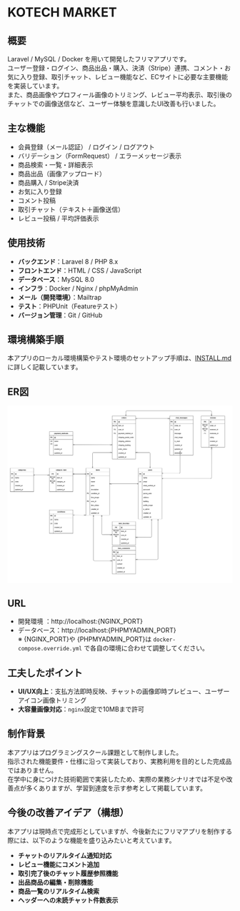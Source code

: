 # KOTECH MARKET

## 概要

Laravel / MySQL / Docker を用いて開発したフリマアプリです。    
ユーザー登録・ログイン、商品出品・購入、決済（Stripe）連携、コメント・お気に入り登録、取引チャット、レビュー機能など、ECサイトに必要な主要機能を実装しています。  
また、商品画像やプロフィール画像のトリミング、レビュー平均表示、取引後のチャットでの画像送信など、ユーザー体験を意識したUI改善も行いました。

## 主な機能
- 会員登録（メール認証） / ログイン / ログアウト
- バリデーション（FormRequest） / エラーメッセージ表示
- 商品検索・一覧・詳細表示
- 商品出品（画像アップロード）
- 商品購入 / Stripe決済
- お気に入り登録
- コメント投稿
- 取引チャット（テキスト＋画像送信）
- レビュー投稿 / 平均評価表示

## 使用技術

- **バックエンド**：Laravel 8 / PHP 8.x
- **フロントエンド**：HTML / CSS / JavaScript  
- **データベース**：MySQL 8.0
- **インフラ**：Docker / Nginx / phpMyAdmin
- **メール（開発環境）**：Mailtrap
- **テスト**：PHPUnit（Featureテスト）
- **バージョン管理**：Git / GitHub


## 環境構築手順
本アプリのローカル環境構築やテスト環境のセットアップ手順は、[INSTALL.md](./INSTALL.md) に詳しく記載しています。  


## ER図
![ER図](er.drawio.png)


## URL
- 開発環境 ：http://localhost:{NGINX_PORT}  
- データベース：http://localhost:{PHPMYADMIN_PORT}  
※ {NGINX_PORT}や {PHPMYADMIN_PORT}は `docker-compose.override.yml` で各自の環境に合わせて調整してください。


## 工夫したポイント
- **UI/UX向上**：支払方法即時反映、チャットの画像即時プレビュー、ユーザーアイコン画像トリミング
- **大容量画像対応**：`nginx`設定で10MBまで許可


## 制作背景
本アプリはプログラミングスクール課題として制作しました。  
指示された機能要件・仕様に沿って実装しており、実務利用を目的とした完成品ではありません。  
在学中に身につけた技術範囲で実装したため、実際の業務シナリオでは不足や改善点が多くありますが、学習到達度を示す参考として掲載しています。  

## 今後の改善アイデア（構想）
本アプリは現時点で完成形としていますが、今後新たにフリマアプリを制作する際には、以下のような機能を盛り込みたいと考えています。
- **チャットのリアルタイム通知対応**  
- **レビュー機能にコメント追加**  
- **取引完了後のチャット履歴参照機能**  
- **出品商品の編集・削除機能**  
- **商品一覧のリアルタイム検索** 
- **ヘッダーへの未読チャット件数表示**

